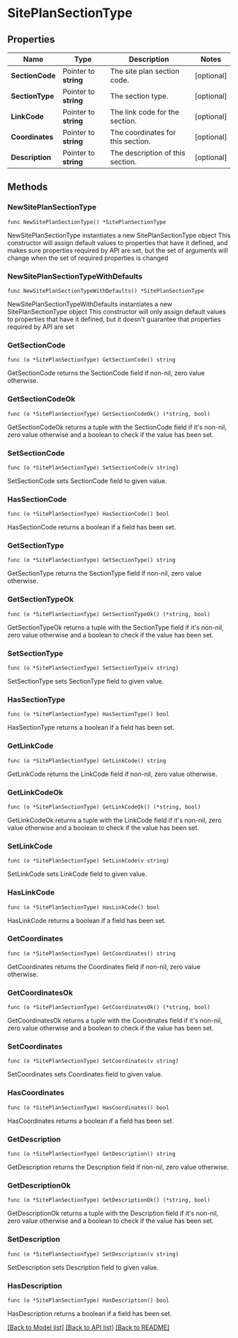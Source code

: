 # SitePlanSectionType

## Properties

Name | Type | Description | Notes
------------ | ------------- | ------------- | -------------
**SectionCode** | Pointer to **string** | The site plan section code. | [optional] 
**SectionType** | Pointer to **string** | The section type. | [optional] 
**LinkCode** | Pointer to **string** | The link code for the section. | [optional] 
**Coordinates** | Pointer to **string** | The coordinates for this section. | [optional] 
**Description** | Pointer to **string** | The description of this section. | [optional] 

## Methods

### NewSitePlanSectionType

`func NewSitePlanSectionType() *SitePlanSectionType`

NewSitePlanSectionType instantiates a new SitePlanSectionType object
This constructor will assign default values to properties that have it defined,
and makes sure properties required by API are set, but the set of arguments
will change when the set of required properties is changed

### NewSitePlanSectionTypeWithDefaults

`func NewSitePlanSectionTypeWithDefaults() *SitePlanSectionType`

NewSitePlanSectionTypeWithDefaults instantiates a new SitePlanSectionType object
This constructor will only assign default values to properties that have it defined,
but it doesn't guarantee that properties required by API are set

### GetSectionCode

`func (o *SitePlanSectionType) GetSectionCode() string`

GetSectionCode returns the SectionCode field if non-nil, zero value otherwise.

### GetSectionCodeOk

`func (o *SitePlanSectionType) GetSectionCodeOk() (*string, bool)`

GetSectionCodeOk returns a tuple with the SectionCode field if it's non-nil, zero value otherwise
and a boolean to check if the value has been set.

### SetSectionCode

`func (o *SitePlanSectionType) SetSectionCode(v string)`

SetSectionCode sets SectionCode field to given value.

### HasSectionCode

`func (o *SitePlanSectionType) HasSectionCode() bool`

HasSectionCode returns a boolean if a field has been set.

### GetSectionType

`func (o *SitePlanSectionType) GetSectionType() string`

GetSectionType returns the SectionType field if non-nil, zero value otherwise.

### GetSectionTypeOk

`func (o *SitePlanSectionType) GetSectionTypeOk() (*string, bool)`

GetSectionTypeOk returns a tuple with the SectionType field if it's non-nil, zero value otherwise
and a boolean to check if the value has been set.

### SetSectionType

`func (o *SitePlanSectionType) SetSectionType(v string)`

SetSectionType sets SectionType field to given value.

### HasSectionType

`func (o *SitePlanSectionType) HasSectionType() bool`

HasSectionType returns a boolean if a field has been set.

### GetLinkCode

`func (o *SitePlanSectionType) GetLinkCode() string`

GetLinkCode returns the LinkCode field if non-nil, zero value otherwise.

### GetLinkCodeOk

`func (o *SitePlanSectionType) GetLinkCodeOk() (*string, bool)`

GetLinkCodeOk returns a tuple with the LinkCode field if it's non-nil, zero value otherwise
and a boolean to check if the value has been set.

### SetLinkCode

`func (o *SitePlanSectionType) SetLinkCode(v string)`

SetLinkCode sets LinkCode field to given value.

### HasLinkCode

`func (o *SitePlanSectionType) HasLinkCode() bool`

HasLinkCode returns a boolean if a field has been set.

### GetCoordinates

`func (o *SitePlanSectionType) GetCoordinates() string`

GetCoordinates returns the Coordinates field if non-nil, zero value otherwise.

### GetCoordinatesOk

`func (o *SitePlanSectionType) GetCoordinatesOk() (*string, bool)`

GetCoordinatesOk returns a tuple with the Coordinates field if it's non-nil, zero value otherwise
and a boolean to check if the value has been set.

### SetCoordinates

`func (o *SitePlanSectionType) SetCoordinates(v string)`

SetCoordinates sets Coordinates field to given value.

### HasCoordinates

`func (o *SitePlanSectionType) HasCoordinates() bool`

HasCoordinates returns a boolean if a field has been set.

### GetDescription

`func (o *SitePlanSectionType) GetDescription() string`

GetDescription returns the Description field if non-nil, zero value otherwise.

### GetDescriptionOk

`func (o *SitePlanSectionType) GetDescriptionOk() (*string, bool)`

GetDescriptionOk returns a tuple with the Description field if it's non-nil, zero value otherwise
and a boolean to check if the value has been set.

### SetDescription

`func (o *SitePlanSectionType) SetDescription(v string)`

SetDescription sets Description field to given value.

### HasDescription

`func (o *SitePlanSectionType) HasDescription() bool`

HasDescription returns a boolean if a field has been set.


[[Back to Model list]](../README.md#documentation-for-models) [[Back to API list]](../README.md#documentation-for-api-endpoints) [[Back to README]](../README.md)


